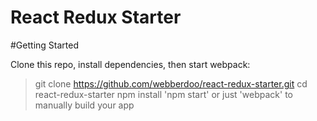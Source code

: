 # React Redux Starter

#Getting Started

Clone this repo, install dependencies, then start webpack:

> git clone https://github.com/webberdoo/react-redux-starter.git
> cd react-redux-starter
> npm install
> 'npm start' or just 'webpack' to manually build your app
